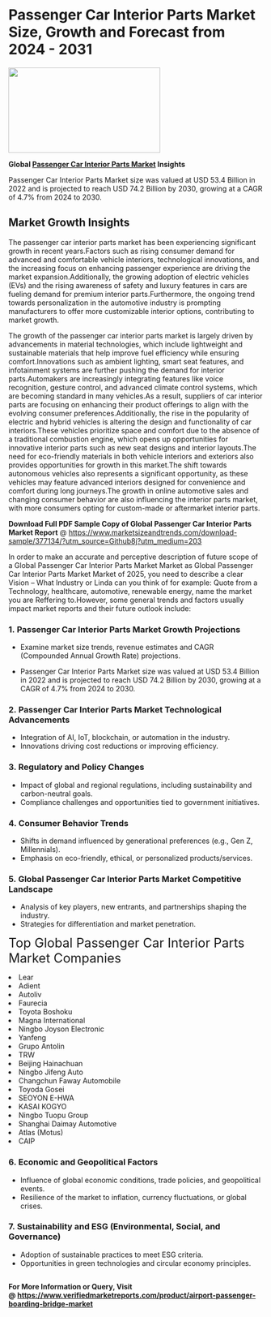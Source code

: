 <H1>Passenger Car Interior Parts Market Size, Growth and Forecast from 2024 - 2031</H1><img class="aligncenter size-medium wp-image-584254" src="https://thirdeyenews.in/wp-content/uploads/2024/09/Global-Market-Research-300x168.jpeg" alt="" width="300" height="168" /><p><strong>Global&nbsp;<a href="https://www.marketsizeandtrends.com/download-sample/377134/?utm_source=Github8j?utm_medium=203">Passenger Car Interior Parts Market</a> Insights</strong></p><p>Passenger Car Interior Parts Market size was valued at USD 53.4 Billion in 2022 and is projected to reach USD 74.2 Billion by 2030, growing at a CAGR of 4.7% from 2024 to 2030.</p><p><h2>Market Growth Insights</h2> <p>The passenger car interior parts market has been experiencing significant growth in recent years.Factors such as rising consumer demand for advanced and comfortable vehicle interiors, technological innovations, and the increasing focus on enhancing passenger experience are driving the market expansion.Additionally, the growing adoption of electric vehicles (EVs) and the rising awareness of safety and luxury features in cars are fueling demand for premium interior parts.Furthermore, the ongoing trend towards personalization in the automotive industry is prompting manufacturers to offer more customizable interior options, contributing to market growth.</p> <p>The growth of the passenger car interior parts market is largely driven by advancements in material technologies, which include lightweight and sustainable materials that help improve fuel efficiency while ensuring comfort.Innovations such as ambient lighting, smart seat features, and infotainment systems are further pushing the demand for interior parts.Automakers are increasingly integrating features like voice recognition, gesture control, and advanced climate control systems, which are becoming standard in many vehicles.As a result, suppliers of car interior parts are focusing on enhancing their product offerings to align with the evolving consumer preferences.Additionally, the rise in the popularity of electric and hybrid vehicles is altering the design and functionality of car interiors.These vehicles prioritize space and comfort due to the absence of a traditional combustion engine, which opens up opportunities for innovative interior parts such as new seat designs and interior layouts.The need for eco-friendly materials in both vehicle interiors and exteriors also provides opportunities for growth in this market.The shift towards autonomous vehicles also represents a significant opportunity, as these vehicles may feature advanced interiors designed for convenience and comfort during long journeys.The growth in online automotive sales and changing consumer behavior are also influencing the interior parts market, with more consumers opting for custom-made or aftermarket interior parts.<p><span class=""><strong>Download Full PDF Sample Copy of Global Passenger Car Interior Parts Market Report</strong> @ <a href="https://www.marketsizeandtrends.com/download-sample/377134/?utm_source=Github8j?utm_medium=203" target="_blank">https://www.marketsizeandtrends.com/download-sample/377134/?utm_source=Github8j?utm_medium=203</a></span></p><p>In order to make an accurate and perceptive description of future scope of a Global&nbsp;Passenger Car Interior Parts Market Market as Global&nbsp;Passenger Car Interior Parts Market Market of 2025, you need to describe a clear Vision &ndash; What Industry or Linda can you think of for example: Quote from a Technology, healthcare, automotive, renewable energy, name the market you are Reffering to.However, some general trends and factors usually impact market reports and their future outlook include:</p><h3>1.&nbsp;<strong>Passenger Car Interior Parts Market Growth Projections</strong></h3><ul><li>Examine market size trends, revenue estimates and CAGR (Compounded Annual Growth Rate) projections.</li><li><p>Passenger Car Interior Parts Market size was valued at USD 53.4 Billion in 2022 and is projected to reach USD 74.2 Billion by 2030, growing at a CAGR of 4.7% from 2024 to 2030.</p></li></ul><h3>2.&nbsp;<strong>Passenger Car Interior Parts Market Technological Advancements</strong></h3><ul><li>Integration of AI, IoT, blockchain, or automation in the industry.</li><li>Innovations driving cost reductions or improving efficiency.</li></ul><h3>3.&nbsp;<strong>Regulatory and Policy Changes</strong></h3><ul><li>Impact of global and regional regulations, including sustainability and carbon-neutral goals.</li><li>Compliance challenges and opportunities tied to government initiatives.</li></ul><h3>4.&nbsp;<strong>Consumer Behavior Trends</strong></h3><ul><li>Shifts in demand influenced by generational preferences (e.g., Gen Z, Millennials).</li><li>Emphasis on eco-friendly, ethical, or personalized products/services.</li></ul><h3>5.&nbsp;<strong>Global Passenger Car Interior Parts Market Competitive Landscape</strong></h3><ul><li>Analysis of key players, new entrants, and partnerships shaping the industry.</li><li>Strategies for differentiation and market penetration.</li></ul><p data-pm-slice="1 1 []"><span style="color: inherit; font-family: inherit; font-size: 25px;">Top Global Passenger Car Interior Parts Market Companies</span></p><div class="" data-test-id=""><p><li>Lear</li><li> Adient</li><li> Autoliv</li><li> Faurecia</li><li> Toyota Boshoku</li><li> Magna International</li><li> Ningbo Joyson Electronic</li><li> Yanfeng</li><li> Grupo Antolin</li><li> TRW</li><li> Beijing Hainachuan</li><li> Ningbo Jifeng Auto</li><li> Changchun Faway Automobile</li><li> Toyoda Gosei</li><li> SEOYON E-HWA</li><li> KASAI KOGYO</li><li> Ningbo Tuopu Group</li><li> Shanghai Daimay Automotive</li><li> Atlas (Motus)</li><li> CAIP</li></p></div><h3>6.&nbsp;<strong>Economic and Geopolitical Factors</strong></h3><ul><li>Influence of global economic conditions, trade policies, and geopolitical events.</li><li>Resilience of the market to inflation, currency fluctuations, or global crises.</li></ul><h3>7.&nbsp;<strong>Sustainability and ESG (Environmental, Social, and Governance)</strong></h3><ul><li>Adoption of sustainable practices to meet ESG criteria.</li><li>Opportunities in green technologies and circular economy principles.</li></ul><h2><strong style="font-size: 14px;">For More Information or Query, Visit @&nbsp;</strong><a style="background-color: #ffffff; font-size: 14px;" href="https://www.marketsizeandtrends.com/report/passenger-car-interior-parts-market/" target="_blank">https://www.verifiedmarketreports.com/product/airport-passenger-boarding-bridge-market</a></h2>